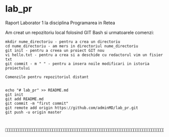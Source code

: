 # lab_pr

Raport Laborator 1 la disciplina Programarea in Retea

Am creat un repozitoriu local folosind GIT Bash si urmatoarele comenzi:

 	mkdir nume_directoriu - pentru a crea un directoriu
	cd nume_directoriu - am mers in directoriul nume_directoriu
	git init - pentru a creea un proiect GIT nou
	vi hello.txt - pentru a crea si a deschide cu redactorul vim un fisier txt
	git commit - m " " - pentru a insera noile modificari in istoria proiectului

	Comenzile pentru repozitoriul distant

	
 	echo "# lab_pr" >> README.md
	git init
	git add README.md
	git commit -m "first commit"
	git remote add origin https://github.com/adminMD/lab_pr.git
	git push -u origin master
	
	
	
	


